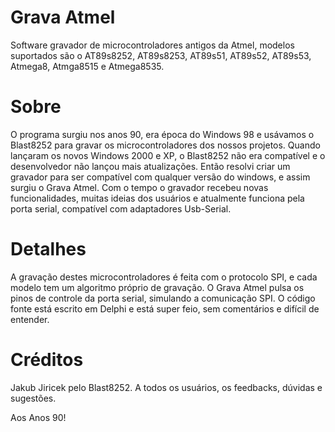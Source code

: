 # Grava Atmel
Software gravador de microcontroladores antigos da Atmel, modelos suportados são o AT89s8252, AT89s8253, AT89s51, AT89s52, AT89s53, Atmega8, Atmga8515 e Atmega8535.

# Sobre
O programa surgiu nos anos 90, era época do Windows 98 e usávamos o Blast8252 para gravar os microcontroladores dos nossos projetos. Quando lançaram os novos Windows 2000 e XP, o Blast8252 não era compatível e o desenvolvedor não lançou mais atualizações.
Então resolvi criar um gravador para ser compatível com qualquer versão do windows, e assim surgiu o Grava Atmel. Com o tempo o gravador recebeu novas funcionalidades, muitas ideias dos usuários e atualmente funciona pela porta serial, compatível com adaptadores Usb-Serial.

# Detalhes
A gravação destes microcontroladores é feita com o protocolo SPI, e cada modelo tem um algoritmo próprio de gravação. O Grava Atmel pulsa os pinos de controle da porta serial, simulando a comunicação SPI.
O código fonte está escrito em Delphi e está super feio, sem comentários e difícil de entender.

# Créditos
Jakub Jiricek pelo Blast8252.
A todos os usuários, os feedbacks, dúvidas e sugestões.

Aos Anos 90!
